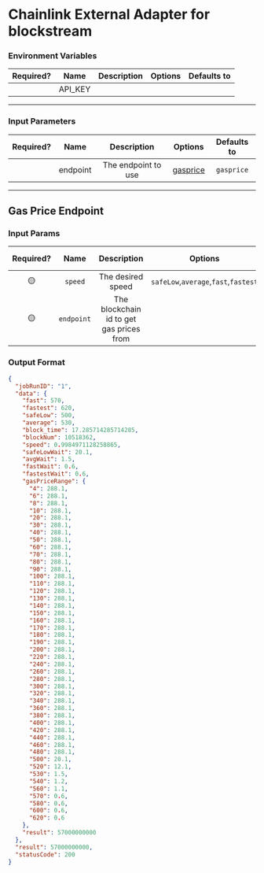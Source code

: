 # Chainlink External Adapter for blockstream

### Environment Variables

| Required? |  Name   | Description | Options | Defaults to |
| :-------: | :-----: | :---------: | :-----: | :---------: |
|         | API_KEY |             |         |             |

---

### Input Parameters

| Required? |   Name   |     Description     |            Options             | Defaults to |
| :-------: | :------: | :-----------------: | :----------------------------: | :---------: |
|           | endpoint | The endpoint to use | [gasprice](#gasprice-Endpoint) | `gasprice`  |

---

## Gas Price Endpoint

### Input Params

| Required? |    Name    |               Description                |               Options                |    Defaults to     |
| :-------: | :--------: | :--------------------------------------: | :----------------------------------: | :----------------: |
|    🟡     |  `speed`   |            The desired speed             | `safeLow`,`average`,`fast`,`fastest` |     `average`      |
|    🟡     | `endpoint` | The blockchain id to get gas prices from |                                      | `ethereum-mainnet` |

### Output Format

```json
{
  "jobRunID": "1",
  "data": {
    "fast": 570,
    "fastest": 620,
    "safeLow": 500,
    "average": 530,
    "block_time": 17.285714285714285,
    "blockNum": 10518362,
    "speed": 0.9984971128258865,
    "safeLowWait": 20.1,
    "avgWait": 1.5,
    "fastWait": 0.6,
    "fastestWait": 0.6,
    "gasPriceRange": {
      "4": 288.1,
      "6": 288.1,
      "8": 288.1,
      "10": 288.1,
      "20": 288.1,
      "30": 288.1,
      "40": 288.1,
      "50": 288.1,
      "60": 288.1,
      "70": 288.1,
      "80": 288.1,
      "90": 288.1,
      "100": 288.1,
      "110": 288.1,
      "120": 288.1,
      "130": 288.1,
      "140": 288.1,
      "150": 288.1,
      "160": 288.1,
      "170": 288.1,
      "180": 288.1,
      "190": 288.1,
      "200": 288.1,
      "220": 288.1,
      "240": 288.1,
      "260": 288.1,
      "280": 288.1,
      "300": 288.1,
      "320": 288.1,
      "340": 288.1,
      "360": 288.1,
      "380": 288.1,
      "400": 288.1,
      "420": 288.1,
      "440": 288.1,
      "460": 288.1,
      "480": 288.1,
      "500": 20.1,
      "520": 12.1,
      "530": 1.5,
      "540": 1.2,
      "560": 1.1,
      "570": 0.6,
      "580": 0.6,
      "600": 0.6,
      "620": 0.6
    },
    "result": 57000000000
  },
  "result": 57000000000,
  "statusCode": 200
}
```

